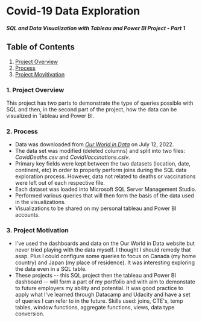 # Covid-19 Data Exploration
#### _SQL and Data Visualization with Tableau and Power BI Project - Part 1_
## Table of Contents

1. [Project Overview](#project)
2. [Process](#process)
3. [Project Movitivation](#motivation)

### 1. Project Overview<a id="project"></a>
This project has two parts to demonstrate the type of queries possible with SQL and then, in the second part of the project, how the data can be visualized in Tableau and Power BI. 

### 2. Process<a id="process"></a>
- Data was downloaded from [_Our World in Data_](https://ourworldindata.org/covid-deaths) on July 12, 2022. 
- The data set was modified (deleted columns) and split into two files: _CovidDeaths.csv_ and _CovidVaccinations.csIv_. 
- Primary key fields were kept between the two datasets (location, date, continent, etc) in order to properly perform joins during the SQL data exploration process. However, data not related to deaths or vaccinations were left out of each respective file. 
- Each dataset was loaded into Microsoft SQL Server Management Studio.
- Performed various queries that will then form the basis of the data used in the visualizations.
- Visualizations to be shared on my personal tableau and Power BI accounts. 

### 3. Project Motivation<a id="motivation"></a>
- I've used the dashboards and data on the Our World in Data website but never tried playing with the data myself. I thought I should remedy that asap. Plus I could configure some queries to focus on Canada (my home country) and Japan (my place of residence). It was interesting exploring the data even in a SQL table.
- These projects -- this SQL project then the tableau and Power BI dashboard -- will form a part of my portfolio and with aim to demonstate to future employers my ability and potential. It was good practice to apply what I've learned through Datacamp and Udacity and have a set of queries I can refer to in the future. Skills used: joins, CTE's, temp tables, window functions, aggregate functions, views, data type conversion.

